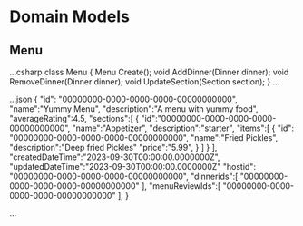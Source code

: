  # Domain Models


 ## Menu

 ...csharp
 class Menu
 {
    Menu Create();
    void AddDinner(Dinner dinner);
    void RemoveDinner(Dinner dinner);
    void UpdateSection(Section section);
 }
 ...




 ...json
 {
    "id":
    "00000000-0000-0000-0000-00000000000",
    "name":"Yummy Menu",
    "description":"A menu with yummy food",
    "averageRating":4.5,
    "sections":[
                 {
                    "id":"00000000-0000-0000-0000-00000000000",
                    "name":"Appetizer",
                    "description":"starter",
                    "items":[
                                 {
                    "id": "00000000-0000-0000-0000-00000000000",
                    "name":"Fried Pickles",
                    "description":"Deep fried Pickles"
                    "price":"5.99",
                                    }
                            ]
        }
    ],
    "createdDateTime":"2023-09-30T00:00:00.0000000Z",
    "updatedDateTime":"2023-09-30T00:00:00.0000000Z"
    "hostid":
     "00000000-0000-0000-0000-00000000000",
    "dinnerids":[
         "00000000-0000-0000-0000-00000000000"
    ],
    "menuReviewIds":[
         "00000000-0000-0000-0000-00000000000"
    ],
 }

   
 
 ...